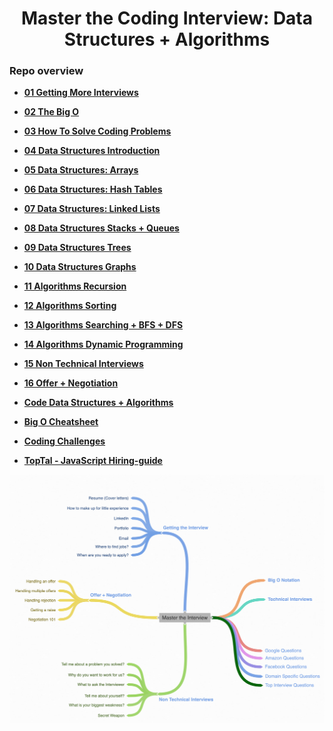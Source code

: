 <h1 align="center">Master the Coding Interview: Data Structures + Algorithms</h1>

### Repo overview
* **[01 Getting More Interviews](https://github.com/tsokac2/-_-_Data_Structures_Algorithms/blob/main/%2301_Getting_More_Interviews.MD)**
* **[02 The Big O](https://github.com/tsokac2/-_-_Data_Structures_Algorithms/blob/main/%2302_The_Big_O.MD)**

* **[03 How To Solve Coding Problems](https://github.com/tsokac2/-_-_Data_Structures_Algorithms/blob/main/%2303_How_To_Solve_Coding_Problems.MD)**

* **[04 Data Structures Introduction](https://github.com/tsokac2/-_-_Data_Structures_Algorithms/blob/main/%2304_Data_Structures_Introduction.MD)**

* **[05 Data Structures: Arrays](https://github.com/tsokac2/-_-_Data_Structures_Algorithms/blob/main/%2305_Data_Structures_Arrays.MD)**

* **[06 Data Structures: Hash Tables](https://github.com/tsokac2/-_-_Data_Structures_Algorithms/blob/main/%2306_Data_Structures_Hash_Tables.MD)**

* **[07 Data Structures: Linked Lists](https://github.com/tsokac2/-_-_Data_Structures_Algorithms/blob/main/%2307_Data_Structures_Linked_Lists.MD)**

* **[08 Data Structures Stacks + Queues](https://github.com/tsokac2/-_-_Data_Structures_Algorithms/blob/main/%2308_Data_Structures_Stacks_%2B_Queues.MD)**

* **[09 Data Structures Trees](https://github.com/tsokac2/-_-_Data_Structures_Algorithms/blob/main/%2309_Data_Structures_Trees.MD)**

* **[10 Data Structures Graphs](https://github.com/tsokac2/-_-_Data_Structures_Algorithms/blob/main/%2310_Data_Structures_Graphs.MD)**

* **[11 Algorithms Recursion](https://github.com/tsokac2/-_-_Data_Structures_Algorithms/blob/main/%2311_Algorithms_Recursion.MD)**

* **[12 Algorithms Sorting](https://github.com/tsokac2/-_-_Data_Structures_Algorithms/blob/main/%2312_Algorithms_Sorting.MD)**

* **[13 Algorithms Searching + BFS + DFS](https://github.com/tsokac2/-_-_Data_Structures_Algorithms/blob/main/%2313_Algorithms_Searching_%2B_BFS_%2B_DFS.MD)**

* **[14 Algorithms Dynamic Programming](https://github.com/tsokac2/-_-_Data_Structures_Algorithms/blob/main/%2314_Algorithms_Dynamic_Programming.MD)**

* **[15 Non Technical Interviews](https://github.com/tsokac2/-_-_Data_Structures_Algorithms/blob/main/%2315_Non_Technical_Interviews.MD)**

* **[16 Offer + Negotiation](https://github.com/tsokac2/-_-_Data_Structures_Algorithms/blob/main/%2316_Offer_%2B_Negotiation.MD)**

* **[Code Data Structures + Algorithms](https://github.com/aneagoie/ztm-master-the-coding-interview-ds-algo)**

* **[Big O Cheatsheet](https://www.bigocheatsheet.com/)**

* **[Coding Challenges](https://github.com/tsokac2/-_-_Data_Structures_Algorithms/blob/main/Coding_Challenges.MD)**

* **[TopTal - JavaScript Hiring-guide](https://www.toptal.com/javascript#hiring-guide)**

![Img_01](https://github.com/tsokac2/-_-_Data_Structures_Algorithms/blob/main/src/01.png)
